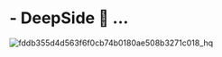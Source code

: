 # - DeepSide 🤫 ...


![fddb355d4d563f6f0cb74b0180ae508b3271c018_hq](https://user-images.githubusercontent.com/102293840/187505288-406f4d64-f2e7-4550-8cef-f03aef2819c7.gif)
